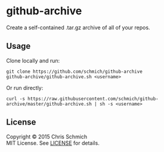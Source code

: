 # github-archive

Create a self-contained .tar.gz archive of all of your repos.

## Usage

Clone locally and run:

```
git clone https://github.com/schmich/github-archive
github-archive/github-archive.sh <username>
```

Or run directly:

```
curl -s https://raw.githubusercontent.com/schmich/github-archive/master/github-archive.sh | sh -s <username>
```

## License

Copyright &copy; 2015 Chris Schmich
<br />
MIT License. See [LICENSE](LICENSE) for details.
